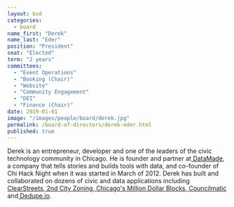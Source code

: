 ```yaml
---
layout: bod
categories: 
  - board
name_first: "Derek"
name_last: "Eder"
position: "President"
seat: "Elected"
term: "2 years"
committees:
  - "Event Operations"
  - "Booking (Chair)"
  - "Website"
  - "Community Engagement"
  - "DEI"
  - "Finance (Chair)"
date: 2019-01-01
image: "/images/people/board/derek.jpg"
permalink: /board-of-directors/derek-eder.html
published: true
---
```


Derek is an entrepreneur, developer and one of the leaders of the civic technology community in Chicago. He is founder and partner at[ DataMade](https://datamade.us), a company that tells stories and builds tools with data, and co-founder of Chi Hack Night when it was started in March of 2012. Derek has built and collaborated on dozens of civic and data applications including[ ClearStreets](http://clearstreets.org/),[ 2nd City Zoning](https://secondcityzoning.org),[ ](http://chicagolobbyists.org)[Chicago's Million Dollar Blocks](http://chicagosmilliondollarblocks.com/),[ Councilmatic](https://chicago.councilmatic.org) and[ Dedupe.io](https://dedupe.io/).  